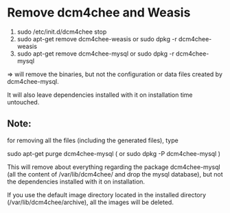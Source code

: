 
# Remove dcm4chee and Weasis

1. sudo /etc/init.d/dcm4chee stop
2. sudo apt-get remove dcm4chee-weasis or sudo dpkg -r dcm4chee-weasis
3. sudo apt-get remove dcm4chee-mysql or sudo dpkg -r dcm4chee-mysql

=> will remove the binaries, but not the configuration or data files created by dcm4chee-mysql. 

It will also leave dependencies installed with it on installation time untouched.

## Note: 

for removing all the files (including the generated files), type 

sudo apt-get purge dcm4chee-mysql ( or sudo dpkg -P dcm4chee-mysql )

This will remove about everything regarding the package dcm4chee-mysql (all the content of /var/lib/dcm4chee/ and drop the mysql database), but not the dependencies installed with it on installation. 

If you use the default image directory located in the installed directory (/var/lib/dcm4chee/archive), all the images will be deleted.
